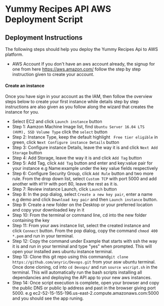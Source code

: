 # Yummy Recipes API AWS Deployment Script

## Deployment Instructions
The following steps should help you deploy the Yummy Recipes Api to AWS platform.
* AWS Account
If you don't have an aws account already, the signup for one from here https://aws.amazon.com/ follow the step by step instruction given to create your account.
#### Create an instance
Once you have sign in your account as the IAM, then follow the overview steps below to create your first instance while details step by step instructions are also given as you follow along the wizard that creates the instance for you.
 * Select EC2 and click ```Launch instance``` button
 * Step 1: Aamzon Machine Image list, find ```Ubuntu Server 16.04 LTS (HVM), SSD Volume Type``` click the ```select``` button
 * Step 2: Instance Type, keep the default highlight ``` Free tier eligible``` in green, click ```Next Configure instance Details``` button
 * Step 3: Configure instance Details, leave the way it is and click ```Next Add Storage``` button
 * Step 4: Add Storage, leave the way it is and click ```Add Tag``` button
 * Step 5: Add Tag, click ```Add Tag``` button and enter and key:value pair for your instance e.g Name:example under the key value fields respectively
 * Step 6: Configure Security Group, click ```Add Rule``` button and two more rule. From the drop down list, select ```Custom TCP``` with port 5000 and add another with ```HTTP``` with port 80, leave the rest as it is.
 * Step 7: Review instance Launch, click ```Launch``` button
 * Step 8: In the pop dialog, select ```Create a new key pair```, enter a name e.g demo and click ```Download key pair``` and then ```Launch instance``` button. 
 * Step 9: Create a new folder on the Desktop or your preferred location and copy your downloaded key in it
 * Step 10: From the terminal or command line, cd into the new folder containing the key
 * Step 11: From your aws instance list, select the created instance and click ```Connect``` button. From the pop dialog, copy the command ```chmod 400 *.pem``` and run in your terminal.
 * Step 12: Copy the command under Example that starts with ssh the way it is and run in your terminal and type "yes" when prompted. This will open your installed aws ubuntu instance terminal.
 * Step 13: Clone this git repo using this command```git clone https://github.com/anyric/Devops.git``` from your asw ubuntu terminal. Once done cloning, cd into ```cd Devops/``` and run ```source wscript.sh``` in the terminal. This will automatically run the bash scripts installing all dependancies and deploying the API app to your new aws instances.
 * Step 14: Once script execution is complete, open your browser and copy the public DNS or public Ip address and past in the browser giving port 5000. e.g ec2-52-15-155-196.us-east-2.compute.amazonaws.com:5000 and you should see the app runing.

  



